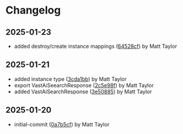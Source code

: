 # Changelog


## 2025-01-23
- added destroy/create instance mappings ([64528cf](https://github.com/mjt-services/vastai-common-2025/commit/64528cf2f9e33cfe416f9710b09ab70788706674)) by Matt Taylor

## 2025-01-21
- added instance type ([3cda1bb](https://github.com/mjt-services/vastai-common-2025/commit/3cda1bbc28401abbffdcd22854e95eab3bd72ddf)) by Matt Taylor
- export VastAiSeearchResponse ([2c5e98f](https://github.com/mjt-services/vastai-common-2025/commit/2c5e98fe3664bd8591ca0902420da927c0d751d7)) by Matt Taylor
- added VastAiSearchResponse ([3e50885](https://github.com/mjt-services/vastai-common-2025/commit/3e50885cabbc10f8e8ee1c8f6c873e69efb4441c)) by Matt Taylor

## 2025-01-20
- initial-commit ([0a7b5cf](https://github.com/mjt-services/vastai-common-2025/commit/0a7b5cfbea0b694d46febc42829bf5e53fa9a01a)) by Matt Taylor
